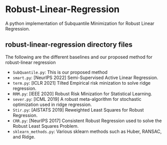 # Robust-Linear-Regression

A python implementation of Subquantile Minimization for Robust Linear Regression.

## robust-linear-regression directory files
The following are the different baselines and our proposed method for robust-linear regression
- `SubQuantile.py`: This is our proposed method
- `smart.py`: [NeurIPS 2022] Semi-Supervised Active Linear Regression.
- `term.py`: [ICLR 2021] Tilted Empirical risk minization to solve ridge regression.
- `RRM.py`: [IEEE 2020] Robust Risk Minization for Statistical Learning.
- `sever.py`: [ICML 2019] A robust meta-algorithm for stochastic optimization used in ridge regression.
- `Stir.py`: [AISTATS 2019] Reweighted Least Squares for Robust Regression.
- `CRR.py`: [NeurIPS 2017] Consistent Robust Regression used to solve the Robust Least Squares Problem.
- `sklearn_methods.py`: Various sklearn methods such as Huber, RANSAC, and Ridge. 

